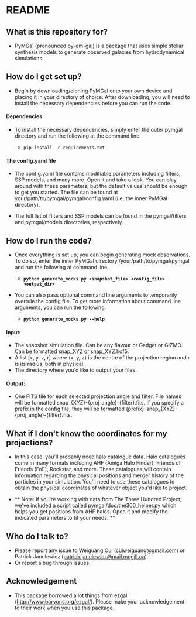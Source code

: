 # README


## What is this repository for?

* PyMGal (pronounced py-em-gal) is a package that uses simple stellar synthesis models to generate observed galaxies from hydrodynamical simulations.

## How do I get set up?

* Begin by downloading/cloning PyMGal onto your own device and placing it in your directory of choice. After downloading, you will need to install the necessary dependencies before you can run the code.

#### Dependencies 

* To install the necessary dependencies, simply enter the outer pymgal directory and run the following at the command line.

    * `pip install -r requirements.txt`


#### The config.yaml file

* The config.yaml file contains modifiable parameters including filters, SSP models, and many more. Open it and take a look. You can play around with these parameters, but the default values should be enough to get you started. The file can be found at your/path/to/pymgal/pymgal/config.yaml (i.e. the inner PyMGal directory). 

* The full list of filters and SSP models can be found in the pymgal/filters and pymgal/models directories, respectively. 


## How do I run the code?

* Once everything is set up, you can begin generating mock observations. To do so, enter the inner PyMGal directory /your/path/to/pymgal/pymgal and run the following at command line.

    *  **`python generate_mocks.py <snapshot_file> <config_file> <output_dir>`**



* You can also pass optional command line arguments to temporarily overrule the config file. To get more information about command line arguments, you can run the following. <br>

    * **`python generate_mocks.py --help`**
    

#### Input:

* The snapshot simulation file. Can be any flavour or Gadget or GIZMO. Can be formatted snap_XYZ or snap_XYZ.hdf5.
* A list [x, y, z, r] where (x, y, z) is the centre of the projection region and r is its radius, both in physical. 
* The directory where you'd like to output your files.

#### Output:
* One FITS file for each selected projection angle and filter. File names will be formatted snap_{XYZ}-{proj_angle}-{filter}.fits. If you specify a prefix in the config file, they will be formatted {prefix}-snap_{XYZ}-{proj_angle}-{filter}.fits.

## What if I don't know the coordinates for my projections?

* In this case, you'll probably need halo catalogue data. Halo catalogues come in many formats including AHF (Amiga Halo Finder), Friends of Friends (FoF), Rockstar, and more. These catalogues will contain information regarding the physical positions and merger history of the particles in your simulation. You'll need to use these catalogues to obtain the physical coordinates of whatever object you'd like to project.

* ** Note: If you're working with data from The Three Hundred Project, we've included a script called pymgal/doc/the300_helper.py which helps you get positions from AHF halos. Open it and modify the indicated parameters to fit your needs. **

## Who do I talk to?

*   Please report any issue to Weiguang Cui (cuiweiguang@gmail.com) or Patrick Janulewicz (patrick.janulewicz@mail.mcgill.ca).
*   Or report a bug through issues.

## Acknowledgement

*  This package borrowed a lot things from ezgal (<http://www.baryons.org/ezgal/>). Please make your acknowledgement to their work when you use this package.

